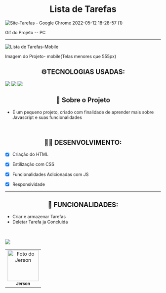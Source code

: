 <h1 align="center">Lista de Tarefas</h1>

![Site-Tarefas - Google Chrome 2022-05-12 18-28-57 (1)](https://user-images.githubusercontent.com/93807470/168171878-4d6cad3a-12aa-4af0-bcc0-5bf084de92ac.gif)

<p>Gif do Projeto -- PC</p>

---------

![Lista de Tarefas-Mobile](https://user-images.githubusercontent.com/93807470/168173146-d0249c65-085d-4644-9afb-dbbf8c8e2ac7.png)

<p>Imagem do Projeto- mobile(Telas menores que 555px)</p>

<h2 align="center">⚙️TECNOLOGIAS USADAS:</h2>
<a href="#"><img src="https://img.shields.io/badge/HTML5-E34F26?style=for-the-badge&logo=html5&logoColor=white"></a>
<a href="#"><img src="https://img.shields.io/badge/CSS3-1572B6?style=for-the-badge&logo=css3&logoColor=white"></a>
<a href="#"><img src="https://img.shields.io/badge/JavaScript-323330?style=for-the-badge&logo=javascript&logoColor=F7DF1E"></a>

<h2 align="center"><b>📝 Sobre o Projeto</b></h2>

* É um pequeno projeto, criado com finalidade de aprender mais sobre Javascript e suas funcionalidades

<br>


<h2 align="center">👨‍💻 DESENVOLVIMENTO:</h2>

- [x] Criação do HTML
- [x] Estilização com CSS 
- [x] Funcionalidades Adicionadas com JS 
- [x] Responsividade     


------------

<h2 align="center">🤖 FUNCIONALIDADES:</h2>

* Criar e armazenar Tarefas
* Deletar Tarefa ja Concluida

 <table>
  <tr>
    <td align="center">
      <a href="https://www.linkedin.com/in/jerson-de-carvalho-da-silveira-04815522a/">
        <img src="https://avatars3.githubusercontent.com/u/31936044" width="100px;" alt="Foto do Jerson"/>
       </a><br>
        <sub>
          <b>Jerson</b>
        </sub>
      </a>
    </td>
   
   <br>
   <br>
   
<a href="https://www.linkedin.com/in/jerson-de-carvalho-da-silveira-04815522a/">
  <img src="https://img.shields.io/badge/LinkedIn-0077B5?style=for-the-badge&logo=linkedin&logoColor=white"> 
